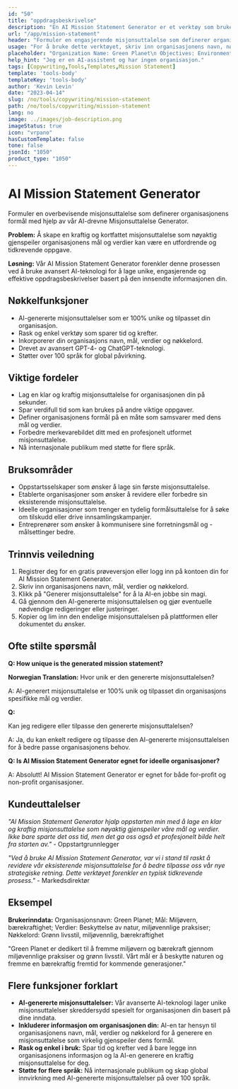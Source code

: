 ```yaml
---
id: "50"
title: "oppdragsbeskrivelse"
description: "En AI Mission Statement Generator er et verktøy som bruker kunstig intelligens til å lage korte og kraftfulle misjonsuttalelser for organisasjonen eller bedriften din. Ved å gi noen nøkkelord og mål, vil generatoren automatisk lage en misjonsuttalelse som samsvarer med organisasjonens mål og verdier."
url: "/app/mission-statement"
header: "Formuler en engasjerende misjonsuttalelse som definerer organisasjonens formål."
usage: "For å bruke dette verktøyet, skriv inn organisasjonens navn, nøkkelord, mål og verdier. Deretter vil denne AI-modellen generere en klar, unik og engasjerende misjonsuttalelse basert på opplysningene dine."
placeholder: "Organization Name: Green Planet\n Objectives: Environmental conservation, sustainability \nValues: Protecting nature, eco-friendly practices\nKeywords: Green living, eco-friendly, sustainability"
help_hint: "Jeg er en AI-assistent og har ingen organisasjon."
tags: [Copywriting,Tools,Templates,Mission Statement]
template: 'tools-body'
templateKey: 'tools-body'
author: 'Kevin Levin'
date: "2023-04-14"
slug: /no/tools/copywriting/mission-statement
path: /no/tools/copywriting/mission-statement
lang: no
image: ../images/job-description.png
imageStatus: true
icon: "vrpano"
hasCustomTemplate: false
tone: false
jsonId: "1050"
product_type: "1050"
---
```

# AI Mission Statement Generator

Formuler en overbevisende misjonsuttalelse som definerer organisasjonens formål med hjelp av vår AI-drevne Misjonsuttalelse Generator.

**Problem:** Å skape en kraftig og kortfattet misjonsuttalelse som nøyaktig gjenspeiler organisasjonens mål og verdier kan være en utfordrende og tidkrevende oppgave.

**Løsning:** Vår AI Mission Statement Generator forenkler denne prosessen ved å bruke avansert AI-teknologi for å lage unike, engasjerende og effektive oppdragsbeskrivelser basert på den innsendte informasjonen din.

## Nøkkelfunksjoner

- AI-genererte misjonsuttalelser som er 100% unike og tilpasset din organisasjon.
- Rask og enkel verktøy som sparer tid og krefter.
- Inkorporerer din organisasjons navn, mål, verdier og nøkkelord.
- Drevet av avansert GPT-4- og ChatGPT-teknologi.
- Støtter over 100 språk for global påvirkning.

## Viktige fordeler

- Lag en klar og kraftig misjonsuttalelse for organisasjonen din på sekunder.
- Spar verdifull tid som kan brukes på andre viktige oppgaver.
- Definer organisasjonens formål på en måte som samsvarer med dens mål og verdier.
- Forbedre merkevarebildet ditt med en profesjonelt utformet misjonsuttalelse.
- Nå internasjonale publikum med støtte for flere språk.

## Bruksområder

- Oppstartsselskaper som ønsker å lage sin første misjonsuttalelse.
- Etablerte organisasjoner som ønsker å revidere eller forbedre sin eksisterende misjonsuttalelse.
- Ideelle organisasjoner som trenger en tydelig formålsuttalelse for å søke om tilskudd eller drive innsamlingskampanjer.
- Entreprenører som ønsker å kommunisere sine forretningsmål og -målsettinger bedre.

## Trinnvis veiledning

1. Registrer deg for en gratis prøveversjon eller logg inn på kontoen din for AI Mission Statement Generator.
2. Skriv inn organisasjonens navn, mål, verdier og nøkkelord.
3. Klikk på "Generer misjonsuttalelse" for å la AI-en jobbe sin magi.
4. Gå gjennom den AI-genererte misjonsuttalelsen og gjør eventuelle nødvendige redigeringer eller justeringer.
5. Kopier og lim inn den endelige misjonsuttalelsen på plattformen eller dokumentet du ønsker.

## Ofte stilte spørsmål

**Q: How unique is the generated mission statement?**

**Norwegian Translation:** Hvor unik er den genererte misjonsuttalelsen?

A: AI-generert misjonsuttalelse er 100% unik og tilpasset din organisasjons spesifikke mål og verdier.

**Q:**

Kan jeg redigere eller tilpasse den genererte misjonsuttalelsen?

A: Ja, du kan enkelt redigere og tilpasse den AI-genererte misjonsuttalelsen for å bedre passe organisasjonens behov.

**Q: Is AI Mission Statement Generator egnet for ideelle organisasjoner?**

A: Absolutt! AI Mission Statement Generator er egnet for både for-profit og non-profit organisasjoner.

## Kundeuttalelser

_"AI Mission Statement Generator hjalp oppstarten min med å lage en klar og kraftig misjonsuttalelse som nøyaktig gjenspeiler våre mål og verdier. Ikke bare sparte det oss tid, men det ga oss også et profesjonelt bilde helt fra starten av."_ - Oppstartgrunnlegger

_"Ved å bruke AI Mission Statement Generator, var vi i stand til raskt å revidere vår eksisterende misjonsuttalelse for å bedre tilpasse oss vår nye strategiske retning. Dette verktøyet forenkler en typisk tidkrevende prosess."_ - Markedsdirektør

## Eksempel

**Brukerinndata:** Organisasjonsnavn: Green Planet; Mål: Miljøvern, bærekraftighet; Verdier: Beskyttelse av natur, miljøvennlige praksiser; Nøkkelord: Grønn livsstil, miljøvennlig, bærekraftighet

"Green Planet er dedikert til å fremme miljøvern og bærekraft gjennom miljøvennlige praksiser og grønn livsstil. Vårt mål er å beskytte naturen og fremme en bærekraftig fremtid for kommende generasjoner."

## Flere funksjoner forklart

- **AI-genererte misjonsuttalelser:** Vår avanserte AI-teknologi lager unike misjonsuttalelser skreddersydd spesielt for organisasjonen din basert på dine inndata.
- **Inkluderer informasjon om organisasjonen din:** AI-en tar hensyn til organisasjonens navn, mål, verdier og nøkkelord for å generere en misjonsuttalelse som virkelig gjenspeiler dens formål.
- **Rask og enkel i bruk:** Spar tid og krefter ved å bare legge inn organisasjonens informasjon og la AI-en generere en kraftig misjonsuttalelse for deg.
- **Støtte for flere språk:** Nå internasjonale publikum og skap global innvirkning med AI-genererte misjonsuttalelser på over 100 språk.
